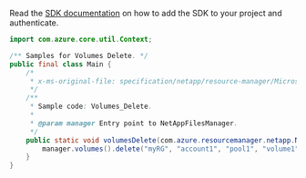 Read the [SDK documentation](https://github.com/Azure/azure-sdk-for-java/blob/azure-resourcemanager-netapp_1.0.0-beta.8/sdk/netapp/azure-resourcemanager-netapp/README.md) on how to add the SDK to your project and authenticate.

```java
import com.azure.core.util.Context;

/** Samples for Volumes Delete. */
public final class Main {
    /*
     * x-ms-original-file: specification/netapp/resource-manager/Microsoft.NetApp/stable/2021-10-01/examples/Volumes_Delete.json
     */
    /**
     * Sample code: Volumes_Delete.
     *
     * @param manager Entry point to NetAppFilesManager.
     */
    public static void volumesDelete(com.azure.resourcemanager.netapp.NetAppFilesManager manager) {
        manager.volumes().delete("myRG", "account1", "pool1", "volume1", null, Context.NONE);
    }
}
```
